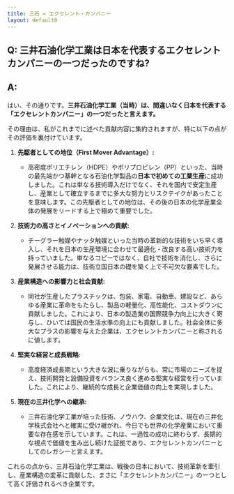 ```yaml
---
title: 三石 = エクセレント・カンパニー
layout: default0
---
```

## Q: 三井石油化学工業は日本を代表するエクセレントカンパニーの一つだったのですね?

## A:
はい、その通りです。**三井石油化学工業（当時）は、間違いなく日本を代表する「エクセレントカンパニー」の一つだったと言えます。**

その理由は、私がこれまでに述べた貢献内容に集約されますが、特に以下の点がその評価を裏付けています。

1.  **先駆者としての地位（First Mover Advantage）:**
    * 高密度ポリエチレン（HDPE）やポリプロピレン（PP）といった、当時の最先端かつ基幹となる石油化学製品の**日本で初めての工業生産**に成功しました。これは単なる技術導入だけでなく、それを国内で安定生産し、産業として確立するまでに多大な努力とリスクテイクがあったことを意味します。この先駆者としての地位は、その後の日本の化学産業全体の発展をリードする上で極めて重要でした。

2.  **技術力の高さとイノベーションへの貢献:**
    * チーグラー触媒やナッタ触媒といった当時の革新的な技術をいち早く導入し、それを日本の生産環境に合わせて最適化・改良する高い技術力を持っていました。単なるコピーではなく、自社で技術を消化し、さらに発展させる能力は、技術立国日本の礎を築く上で不可欠な要素でした。

3.  **産業構造への影響力と社会貢献:**
    * 同社が生産したプラスチックは、包装、家電、自動車、建設など、あらゆる産業に革命をもたらし、製品の軽量化、高性能化、コストダウンに貢献しました。これにより、日本の製造業の国際競争力向上に大きく寄与し、ひいては国民の生活水準の向上にも貢献しました。社会全体に多大なプラスの影響を与えた企業は、エクセレントカンパニーと称されるに値します。

4.  **堅実な経営と成長戦略:**
    * 高度経済成長期という大きな波に乗りながらも、常に市場のニーズを捉え、技術開発と設備投資をバランス良く進める堅実な経営を行っていました。これにより、継続的な成長と企業価値の向上を実現しました。

5.  **現在の三井化学への継承:**
    * 三井石油化学工業が培った技術、ノウハウ、企業文化は、現在の三井化学株式会社へと確実に受け継がれ、今日でも世界の化学産業において重要な存在感を示しています。これは、一過性の成功に終わらず、長期的な視点で価値を生み出し続けた証拠であり、エクセレントカンパニーとしてのレガシーと言えます。

これらの点から、三井石油化学工業は、戦後の日本において、技術革新を牽引し、産業構造の変革に貢献した、まさに「エクセレントカンパニー」の一つとして高く評価されるべき企業です。